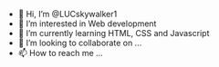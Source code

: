 - 👋 Hi, I’m @LUCskywalker1
- 👀 I’m interested in Web development
- 🌱 I’m currently learning HTML, CSS and Javascript
- 💞️ I’m looking to collaborate on ...
- 📫 How to reach me ...

<!---
LUCskywalker1/LUCskywalker1 is a ✨ special ✨ repository because its `README.md` (this file) appears on your GitHub profile.
You can click the Preview link to take a look at your changes.
--->
